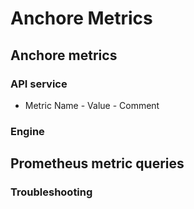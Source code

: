 # Anchore Metrics

## Anchore metrics

### API service

- Metric Name - Value - Comment

### Engine

## Prometheus metric queries 

### Troubleshooting